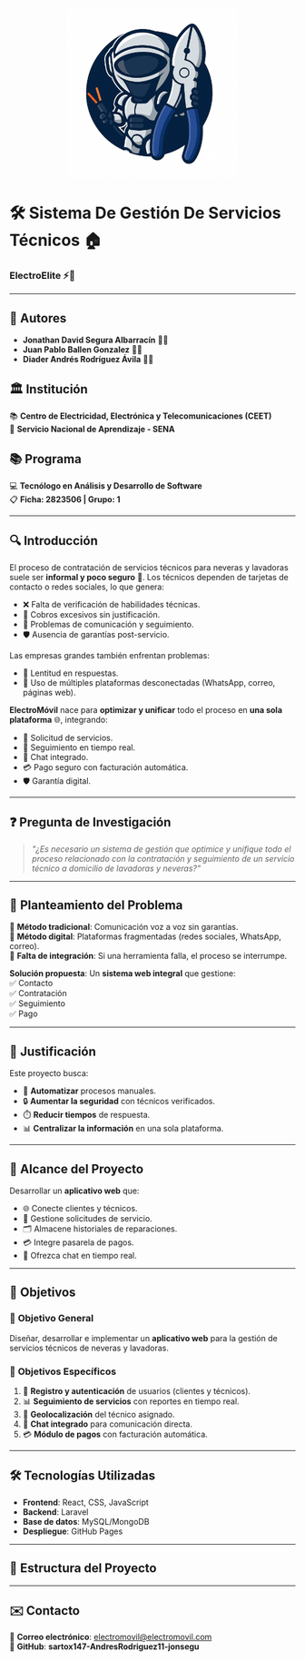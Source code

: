 <div align="center">
  <img src="images/logo (2).png" alt="ElectroMóvil Logo" width="300">
</div>

# 🛠️ Sistema De Gestión De Servicios Técnicos 🏠  
### **ElectroElite** ⚡🔧  

---

## 📌 **Autores**  
- **Jonathan David Segura Albarracín** 👨‍💻  
- **Juan Pablo Ballen Gonzalez** 👨‍💻
- **Diader Andrés Rodríguez Ávila** 👨‍💻

## 🏛️ **Institución**  
📚 **Centro de Electricidad, Electrónica y Telecomunicaciones (CEET)**  
🔧 **Servicio Nacional de Aprendizaje - SENA**  

## 📚 **Programa**  
💻 **Tecnólogo en Análisis y Desarrollo de Software**  
📋 **Ficha: 2823506 | Grupo: 1**    

---

## 🔍 **Introducción**  
El proceso de contratación de servicios técnicos para neveras y lavadoras suele ser **informal y poco seguro** 🚨. Los técnicos dependen de tarjetas de contacto o redes sociales, lo que genera:  

- ❌ Falta de verificación de habilidades técnicas.  
- 💸 Cobros excesivos sin justificación.  
- 📵 Problemas de comunicación y seguimiento.  
- 🛡️ Ausencia de garantías post-servicio.  

Las empresas grandes también enfrentan problemas:  
- 🐢 Lentitud en respuestas.  
- 🔄 Uso de múltiples plataformas desconectadas (WhatsApp, correo, páginas web).  

**ElectroMóvil** nace para **optimizar y unificar** todo el proceso en **una sola plataforma** 🌐, integrando:  
- 📲 Solicitud de servicios.  
- 📍 Seguimiento en tiempo real.  
- 💬 Chat integrado.  
- 💳 Pago seguro con facturación automática.  
- 🛡️ Garantía digital.  

---

## ❓ **Pregunta de Investigación**  
> *"¿Es necesario un sistema de gestión que optimice y unifique todo el proceso relacionado con la contratación y seguimiento de un servicio técnico a domicilio de lavadoras y neveras?"*  

---

## 📢 **Planteamiento del Problema**  
🔹 **Método tradicional**: Comunicación voz a voz sin garantías.  
🔹 **Método digital**: Plataformas fragmentadas (redes sociales, WhatsApp, correo).  
🔹 **Falta de integración**: Si una herramienta falla, el proceso se interrumpe.  

**Solución propuesta**: Un **sistema web integral** que gestione:  
✅ Contacto  
✅ Contratación  
✅ Seguimiento  
✅ Pago  

---

## 🎯 **Justificación**  
Este proyecto busca:  
- 🚀 **Automatizar** procesos manuales.  
- 🔒 **Aumentar la seguridad** con técnicos verificados.  
- ⏱️ **Reducir tiempos** de respuesta.  
- 📊 **Centralizar la información** en una sola plataforma.  

---

## 📌 **Alcance del Proyecto**  
Desarrollar un **aplicativo web** que:  
- 🌐 Conecte clientes y técnicos.  
- 📝 Gestione solicitudes de servicio.  
- 🗂️ Almacene historiales de reparaciones.  
- 💳 Integre pasarela de pagos.  
- 📲 Ofrezca chat en tiempo real.  

---

## 🎯 **Objetivos**  

### 🎯 **Objetivo General**  
Diseñar, desarrollar e implementar un **aplicativo web** para la gestión de servicios técnicos de neveras y lavadoras.  

### 🎯 **Objetivos Específicos**  
1. 🔐 **Registro y autenticación** de usuarios (clientes y técnicos).  
2. 📊 **Seguimiento de servicios** con reportes en tiempo real.  
3. 📍 **Geolocalización** del técnico asignado.  
4. 💬 **Chat integrado** para comunicación directa.  
5. 💳 **Módulo de pagos** con facturación automática.  

---

## 🛠️ **Tecnologías Utilizadas**  
- **Frontend**: React, CSS, JavaScript  
- **Backend**: Laravel  
- **Base de datos**: MySQL/MongoDB  
- **Despliegue**: GitHub Pages  

---

## 📂 **Estructura del Proyecto**  
---- 

## ✉️ **Contacto**  
📧 **Correo electrónico**: electromovil@electromovil.com  
🔗 **GitHub**: **sartox147-AndresRodriguez11-jonsegu**

